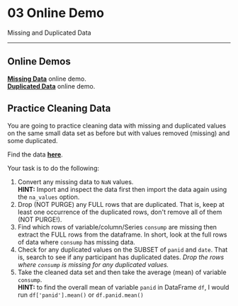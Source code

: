 # 03 Online Demo
Missing and Duplicated Data

---

## Online Demos

[**Missing Data**](https://www.dropbox.com/s/zeny27nbipevlav/3_missing_data.mov?dl=0) online demo.  
[**Duplicated Data**](https://www.dropbox.com/s/1j10sk5zv82vynq/4_duplicated_data.mov?dl=0) online demo.

## Practice Cleaning Data

You are going to practice cleaning data with missing and duplicated values on the same small data set as before but with values removed (missing) and some duplicated.

Find the data [**here**](https://github.com/ultinomics/Duke_PUBPOL590/blob/master/03_data_cleaning/data/small_data_w_missing_duplicated.csv).

Your task is to do the following:

1. Convert any missing data to `NaN` values.  
	**HINT:** Import and inspect the data first then import the data again using the `na_values` option.
2. Drop (NOT PURGE) any FULL rows that are duplicated. That is, keep at least one occurrence of the duplicated rows, don't remove all of them (NOT PURGE!).
3. Find which rows of variable/column/Series `consump` are missing then extract the FULL rows from the dataframe. In short, look at the full rows of data where `consump` has missing data.
4. Check for any duplicated values on the SUBSET of `panid` and `date`. That is, search to see if any participant has duplicated dates. *Drop the rows where `consump` is missing for any duplicated values.*
5. Take the cleaned data set and then take the average (mean) of variable `consump`.  
	**HINT:** to find the overall mean of variable `panid` in DataFrame `df`, I would run `df['panid'].mean()` or `df.panid.mean()`



